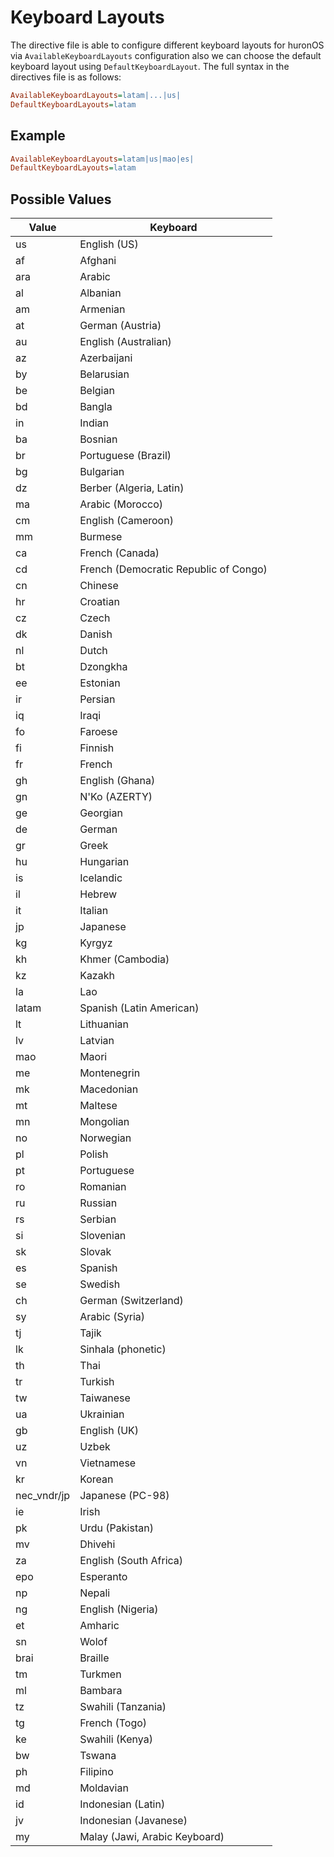 # Keyboard Layouts

The directive file is able to configure different keyboard layouts for huronOS via `AvailableKeyboardLayouts` configuration also we can choose the default keyboard layout using `DefaultKeyboardLayout`.
The full syntax in the directives file is as follows:
 
```ini
AvailableKeyboardLayouts=latam|...|us|
DefaultKeyboardLayouts=latam
```

## Example
```ini
AvailableKeyboardLayouts=latam|us|mao|es|
DefaultKeyboardLayouts=latam
```

## Possible Values

|  Value 	|  Keyboard  |
| ------- | ---------- |
|  us           | English (US)
|  af           | Afghani
|  ara          | Arabic
|  al           | Albanian
|  am           | Armenian
|  at           | German (Austria)
|  au           | English (Australian)
|  az           | Azerbaijani
|  by           | Belarusian
|  be           | Belgian
|  bd           | Bangla
|  in           | Indian
|  ba           | Bosnian
|  br           | Portuguese (Brazil)
|  bg           | Bulgarian
|  dz           | Berber (Algeria, Latin)
|  ma           | Arabic (Morocco)
|  cm           | English (Cameroon)
|  mm           | Burmese
|  ca           | French (Canada)
|  cd           | French (Democratic Republic of Congo)
|  cn           | Chinese
|  hr           | Croatian
|  cz           | Czech
|  dk           | Danish
|  nl           | Dutch
|  bt           | Dzongkha
|  ee           | Estonian
|  ir           | Persian
|  iq           | Iraqi
|  fo           | Faroese
|  fi           | Finnish
|  fr           | French
|  gh           | English (Ghana)
|  gn           | N'Ko (AZERTY)
|  ge           | Georgian
|  de           | German
|  gr           | Greek
|  hu           | Hungarian
|  is           | Icelandic
|  il           | Hebrew
|  it           | Italian
|  jp           | Japanese
|  kg           | Kyrgyz
|  kh           | Khmer (Cambodia)
|  kz           | Kazakh
|  la           | Lao
|  latam        | Spanish (Latin American)
|  lt           | Lithuanian
|  lv           | Latvian
|  mao          | Maori
|  me           | Montenegrin
|  mk           | Macedonian
|  mt           | Maltese
|  mn           | Mongolian
|  no           | Norwegian
|  pl           | Polish
|  pt           | Portuguese
|  ro           | Romanian
|  ru           | Russian
|  rs           | Serbian
|  si           | Slovenian
|  sk           | Slovak
|  es           | Spanish
|  se           | Swedish
|  ch           | German (Switzerland)
|  sy           | Arabic (Syria)
|  tj           | Tajik
|  lk           | Sinhala (phonetic)
|  th           | Thai
|  tr           | Turkish
|  tw           | Taiwanese
|  ua           | Ukrainian
|  gb           | English (UK)
|  uz           | Uzbek
|  vn           | Vietnamese
|  kr           | Korean
|  nec_vndr/jp  | Japanese (PC-98)
|  ie           | Irish
|  pk           | Urdu (Pakistan)
|  mv           | Dhivehi
|  za           | English (South Africa)
|  epo          | Esperanto
|  np           | Nepali
|  ng           | English (Nigeria)
|  et           | Amharic
|  sn           | Wolof
|  brai         | Braille
|  tm           | Turkmen
|  ml           | Bambara
|  tz           | Swahili (Tanzania)
|  tg           | French (Togo)
|  ke           | Swahili (Kenya)
|  bw           | Tswana
|  ph           | Filipino
|  md           | Moldavian
|  id           | Indonesian (Latin)
|  jv           | Indonesian (Javanese)
|  my           | Malay (Jawi, Arabic Keyboard)